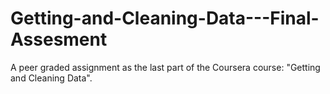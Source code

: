 # Getting-and-Cleaning-Data---Final-Assesment
A peer graded assignment as the last part of the Coursera course: "Getting and Cleaning Data".
